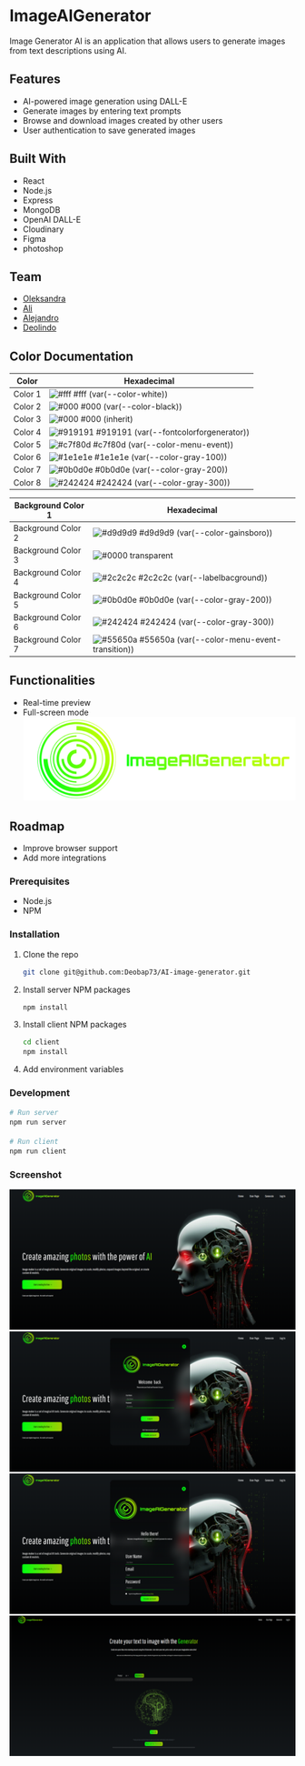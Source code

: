 # ImageAIGenerator

Image Generator AI is an application that allows users to generate images from text descriptions using AI.



## Features

- AI-powered image generation using DALL-E
- Generate images by entering text prompts
- Browse and download images created by other users
- User authentication to save generated images





## Built With

- React
- Node.js
- Express
- MongoDB
- OpenAI DALL-E
- Cloudinary
- Figma
- photoshop
## Team

- [Oleksandra](https://github.com/oleksandra-github)
- [Ali](https://github.com/NULL0M)
- [Alejandro](https://github.com/neptuneboy666)
- [Deolindo](https://github.com/Deobap73)
## Color Documentation

| Color             | Hexadecimal                                                |
| ----------------- | ---------------------------------------------------------------- |
| Color 1           | ![#fff](https://via.placeholder.com/10/fff?text=+) #fff (var(--color-white)) |
| Color 2           | ![#000](https://via.placeholder.com/10/000?text=+) #000 (var(--color-black)) |
| Color 3           | ![#000](https://via.placeholder.com/10/000?text=+) #000 (inherit) |
| Color 4           | ![#919191](https://via.placeholder.com/10/919191?text=+) #919191 (var(--fontcolorforgenerator)) |
| Color 5           | ![#c7f80d](https://via.placeholder.com/10/c7f80d?text=+) #c7f80d (var(--color-menu-event)) |
| Color 6           | ![#1e1e1e](https://via.placeholder.com/10/1e1e1e?text=+) #1e1e1e (var(--color-gray-100)) |
| Color 7           | ![#0b0d0e](https://via.placeholder.com/10/0b0d0e?text=+) #0b0d0e (var(--color-gray-200)) |
| Color 8           | ![#242424](https://via.placeholder.com/10/242424?text=+) #242424 (var(--color-gray-300)) |

| Background Color 1 | Hexadecimal                                                |
| ------------------- | ---------------------------------------------------------------- |
| Background Color 2 | ![#d9d9d9](https://via.placeholder.com/10/d9d9d9?text=+) #d9d9d9 (var(--color-gainsboro)) |
| Background Color 3 | ![#0000](https://via.placeholder.com/10/0000?text=+) transparent |
| Background Color 4 | ![#2c2c2c](https://via.placeholder.com/10/2c2c2c?text=+) #2c2c2c (var(--labelbacground)) |
| Background Color 5 | ![#0b0d0e](https://via.placeholder.com/10/0b0d0e?text=+) #0b0d0e (var(--color-gray-200)) |
| Background Color 6 | ![#242424](https://via.placeholder.com/10/242424?text=+) #242424 (var(--color-gray-300)) |
| Background Color 7 | ![#55650a](https://via.placeholder.com/10/55650a?text=+) #55650a (var(--color-menu-event-transition)) |

## Functionalities

- Real-time preview
- Full-screen mode
![Logo](https://github.com/Deobap73/AI-image-generator/blob/3c9fb09ec928902a150f532077f6510499b25659/client/src/assets/imageAIGeneratorLogo.png)


## Roadmap

- Improve browser support
- Add more integrations


### Prerequisites

- Node.js
- NPM

### Installation

1. Clone the repo

    ```bash
    git clone git@github.com:Deobap73/AI-image-generator.git
    ```

2. Install server NPM packages

    ```bash
    npm install
    ```

3. Install client NPM packages

    ```bash
    cd client
    npm install
    ```

4. Add environment variables

### Development

```bash
# Run server
npm run server

# Run client
npm run client
 ```

### Screenshot

![App_Screenshot](https://github.com/Deobap73/AI-image-generator/blob/main/client/src/assets/ImageAIGeneratorHomePage.png)
![App_Screenshot2](https://github.com/Deobap73/AI-image-generator/blob/d9fd3c4d379a7a6a61c1caed46c357492bcf6a70/client/src/assets/ImageAIGeneratorLoginPage.png)
![App_Screenshot3](https://github.com/Deobap73/AI-image-generator/blob/d9fd3c4d379a7a6a61c1caed46c357492bcf6a70/client/src/assets/ImageAIGeneratorCreateAccountPage.png)
![App_Screenshot3](https://github.com/Deobap73/AI-image-generator/blob/d9fd3c4d379a7a6a61c1caed46c357492bcf6a70/client/src/assets/ImageAIGeneratorGererateImagePage.png)

